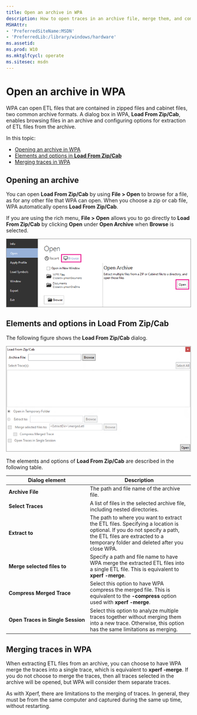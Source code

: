 ```yaml
---
title: Open an archive in WPA
description: How to open traces in an archive file, merge them, and compress the merged traces.
MSHAttr:
- 'PreferredSiteName:MSDN'
- 'PreferredLib:/library/windows/hardware'
ms.assetid: 
ms.prod: W10
ms.mktglfcycl: operate
ms.sitesec: msdn
---
```


# Open an archive in WPA

WPA can open ETL files that are contained in zipped files and cabinet files, two common archive formats. A dialog box in WPA, **Load From Zip/Cab**, enables browsing files in an archive and configuring options for extraction of ETL files from the archive.

In this topic:
- [Opening an archive in WPA](#opening)
- [Elements and options in **Load From Zip/Cab**](#options)
- [Merging traces in WPA](#merging)

## <a href="" id="opening"></a>Opening an archive

You can open **Load From Zip/Cab** by using **File&nbsp;>&nbsp;Open** to browse for a file, as for any other file that WPA can open. When you choose a zip or cab file, WPA automatically opens **Load From Zip/Cab**. 

If you are using the rich menu, **File&nbsp;>&nbsp;Open** allows you to go directly to **Load From Zip/Cab** by clicking **Open** under **Open Archive** when **Browse** is selected.

![Open Archive command in the rich menu in WPA.](images/wpa-rich-menu-open-archive.png)


## <a href="" id="options"></a>Elements and options in **Load From Zip/Cab**

The following figure shows the **Load From Zip/Cab** dialog.

![The Open Archive dialog box in WPA.](images/open-archive.png)

The elements and options of **Load From Zip/Cab** are described in the following table.

| Dialog element | Description |
|---|---|
| **Archive&nbsp;File** | The path and file name of the archive file. |
| **Select&nbsp;Traces** | A list of files in the selected archive file, including nested directories. |
| **Extract&nbsp;to** | The path to where you want to extract the ETL files. Specifying a location is optional. If you do not specify a path, the ETL files are extracted to a temporary folder and deleted after you close WPA. |
| **Merge&nbsp;selected&nbsp;files&nbsp;to** | Specify a path and file name to have WPA merge the extracted ETL files into a single ETL file. This is equivalent to **xperf**&nbsp;**-merge**. |
| **Compress&nbsp;Merged&nbsp;Trace** | Select this option to have WPA compress the merged file. This is equivalent to the **-compress** option used with **xperf**&nbsp;**-merge**. |
| **Open&nbsp;Traces&nbsp;in&nbsp;Single&nbsp;Session** | Select this option to analyze multiple traces together without merging them into a new trace. Otherwise, this option has the same limitations as merging. |

## <a href="" id="merging"></a>Merging traces in WPA

When extracting ETL files from an archive, you can choose to have WPA merge the traces into a single trace, which is equivalent to **xperf**&nbsp;**-merge**. If you do not choose to merge the traces, then all traces selected in the archive will be opened, but WPA will consider them separate traces. 

As with Xperf, there are limitations to the merging of traces. In general, they must be from the same computer and captured during the same up time, without restarting.


